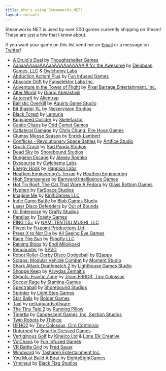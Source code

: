```yaml
---
title: Who's using Steamworks.NET?
layout: default
---
```

Steamworks.NET is used by over 200 games currently shipping on Steam! These are just a few that I know about.

If you want your game on this list send me an [Email](mailto:support@rileylabrecque.com) or a message on [Twitter](http://twitter.com/rileylabrecque)!

* [A Druid's Duel](http://store.steampowered.com/app/333970/) by [Thoughtshelter Games](http://druidsduel.com/)
* [AaaaaAAaaaAAAaaAAAAaAAAAA!!! for the Awesome](http://store.steampowered.com/app/15560/) by [Dejobaan Games, LLC](http://dejobaan.com/) & [Owlchemy Labs](http://owlchemylabs.com/)
* [Abduction Action! Plus](http://store.steampowered.com/app/360580/) by [Fun Infused Games](http://funinfused.com)
* [Absolute Drift](http://store.steampowered.com/app/320140/) by [Funselektor Labs Inc.](http://absolutedrift.com/)
* [Adventure in the Tower of Flight](http://store.steampowered.com/app/368830/) by [Pixel Barrage Entertainment, Inc.](http://pixelbarrage.com/)
* [Alter World](http://store.steampowered.com/app/357280/) by [Giorgi Abelashvili](http://alterworldgame.com/)
* [Autocraft](http://store.steampowered.com/app/287220/) by [Alientrap](http://store.steampowered.com/app/287220/)
* [Ballistic Overkill](http://store.steampowered.com/app/296300/) by [Aquiris Game Studio](http://aquiris.com.br)
* [Bit Blaster XL](http://store.steampowered.com/app/433950/) by [Nickervision Studios](http://nickervisionstudios.com)
* [Black Forest](http://store.steampowered.com/app/523070/) by [Lemuria](http://blackforest.lemuria.org/)
* [Bugspeed Collider](http://store.steampowered.com/app/415900/) by [Skelefactor](http://www.skelefactor.com/)
* [Castle Chaos](http://store.steampowered.com/app/412410/) by [Odd Comet Games](http://oddcometgames.com/)
* [Catlateral Damage](http://store.steampowered.com/app/329860/) by [Chris Chung, Fire Hose Games](http://catlateraldamage.com)
* [Clumsy Moose Season](http://store.steampowered.com/app/409410) by [Enrick Lambert](http://enrickdev.com)
* [Conflicks - Revolutionary Space Battles](http://store.steampowered.com/app/288260) by [Artifice Studio](http://artificestudio.com)
* [Crush Crush](http://store.steampowered.com/app/459820/) by [Sad Panda Studios](http://sadpandastudios.com)
* [Dead Sky](http://store.steampowered.com/app/259700/) by [Shorebound Studios](http://shoreboundstudios.com)
* [Dungeon Escape](http://store.steampowered.com/app/454100) by [Alexey Roenko](https://twitter.com/Lehha95)
* [Dyscourse](http://store.steampowered.com/app/234920/) by [Owlchemy Labs](http://owlchemylabs.com/)
* [Energy Hook](http://store.steampowered.com/app/378070/) by [Happion Labs](http://happionlabs.com/)
* [Heathen Engineering's Terran](http://store.steampowered.com/app/427970/) by [Heathen Engineering](http://heathenengineering.com)
* [High Strangeness](http://store.steampowered.com/app/268340/) by [Barnyard Intelligence Games](http://barnyardintelligence.com)
* [Hot Tin Roof: The Cat That Wore A Fedora](http://store.steampowered.com/app/253390/) by [Glass Bottom Games](http://glassbottomgames.com/)
* [Hyphen](http://store.steampowered.com/app/346510/) by [FarSpace Studios](http://farspacestudios.com/)
* [Imagine Me](http://store.steampowered.com/app/265670/) by [KinifiGames LLC](http://imaginemegame.com)
* [Indie Game Battle](http://store.steampowered.com/app/407620/) by [Blob Games Studio](https://twitter.com/blobgamesstudio)
* [Laser Disco Defenders](http://store.steampowered.com/app/452920/) by [Out of Bounds](http://outofboundsgames.com)
* [Oil Enterprise](http://store.steampowered.com/app/353630) by [Crafty Studios](http://industry-games.com)
* [Parallax](http://store.steampowered.com/app/325060/) by [Toasty Games](http://toastygames.com/)
* [PING 1.5+](http://store.steampowered.com/app/363580/) by [NAMI TENTOU MUSHI, LLC](http://namitentou.com)
* [Pivvot](http://store.steampowered.com/app/293900/) by [Fixpoint Productions Ltd.](http://wtrebella.com)
* [Press X to Not Die](http://store.steampowered.com/app/402330/) by [All Seeing Eye Games](http://pressxtonotdie.com)
* [Race The Sun](http://store.steampowered.com/app/253030/) by [Flippfly LLC](http://flippfly.com)
* [Raining Blobs](http://store.steampowered.com/app/414370/) by [Endi Milojkoski](http://rainingblobs.com)
* [Rencounter](http://store.steampowered.com/app/431810) by [SPVD](http://store.steampowered.com/app/431810)
* [Robot Roller-Derby Disco Dodgeball](http://store.steampowered.com/app/270450/) by [82apps](http://82apps.com/)
* [Scraps: Modular Vehicle Combat](http://store.steampowered.com/app/350150/) by [Moment Studio](http://momentstudio.co.nz)
* [Shark Attack Deathmatch 2](http://store.steampowered.com/app/330580/) by [Lighthouse Games Studio](http://xna4.blogspot.ca/)
* [Shoppe Keep](http://store.steampowered.com/app/381120/) by [Arvydas Žemaitis](http://strangefire.lt)
* [Slybots: Frantic Zone](http://store.steampowered.com/app/384100/) by [Team ERROR, Tiny Colossus](http://slybots.com)
* [Soccer Rage](http://store.steampowered.com/app/356510/) by [Stamina-Games](http://stamina-games.com/)
* [Spectraball](http://store.steampowered.com/app/18300/) by [Shorebound Studios](http://shoreboundstudios.com)
* [Sprinter](http://store.steampowered.com/app/442260/) by [Light Step Games](http://sprinterthegame.com)
* [Star Balls](http://store.steampowered.com/app/366050/) by [Bolder Games](http://boldergames.com)
* [Taxi](http://store.steampowered.com/app/488080/) by [petraguardsoftware](https://petraguardsoftware.com)
* [The Tiny Tale 2](http://store.steampowered.com/app/340720/) by [Running Pillow](http://runningpillow.com/)
* [Tinertia](http://store.steampowered.com/app/311930/) by [Candescent Games, Inc, Section Studios](http://tinertia.com)
* [Twin Robots](http://store.steampowered.com/app/374230/) by [Thinice](http://thinicegames.com)
* [UFHO2](http://store.steampowered.com/app/348840/) by [Tiny Colossus, Ciro Continisio](http://tinycolossus.com/)
* [Unturned](http://store.steampowered.com/app/304930/) by [Smartly Dressed Games](http://smartlydressedgames.com)
* [Vertiginous Golf](http://store.steampowered.com/app/272890/) by [Kinelco Ltd](http://kinelco.com/) & [Lone Elk Creative](http://lone-elk.com/)
* [VolChaos](http://store.steampowered.com/app/354030/) by [Fun Infused Games](http://funinfused.com)
* [VR Battle Grid](http://store.steampowered.com/app/495030/) by [Fred Sauer](http://store.steampowered.com/app/495030/)
* [Windward](http://store.steampowered.com/app/326410/) by [Tasharen Entertainment Inc.](http://www.tasharen.com)
* [You Must Build A Boat](http://store.steampowered.com/app/290890/) by [EightyEightGames](http://eightyeightgames.com)
* [Yrminsul](http://store.steampowered.com/app/412490/) by [Black Flag Studios](http://studioblackflag.com)
